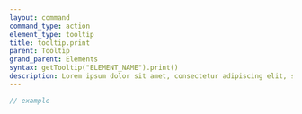 ```yaml
---
layout: command
command_type: action
element_type: tooltip
title: tooltip.print
parent: Tooltip
grand_parent: Elements
syntax: getTooltip("ELEMENT_NAME").print()
description: Lorem ipsum dolor sit amet, consectetur adipiscing elit, sed do eiusmod tempor incididunt ut labore et dolore magna aliqua. Ut enim ad minim veniam, quis nostrud exercitation ullamco laboris nisi ut aliquip ex ea commodo consequat.
---
```


```javascript
// example
```